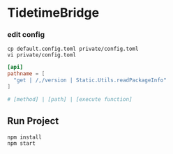 # TidetimeBridge

### edit config
```shell
cp default.config.toml private/config.toml
vi private/config.toml
```
```toml
[api]
pathname = [
  "get | /,/version | Static.Utils.readPackageInfo"
]

# [method] | [path] | [execute function]
```

## Run Project
```
npm install
npm start
```